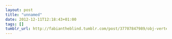 ```yaml
---
layout: post
title: "unnamed"
date: 2012-12-11T12:18:43+01:00
tags: []
tumblr_url: http://fabiantheblind.tumblr.com/post/37707847989/obj-vertex-export-demo-from-fabiantheblind-on
---
```

